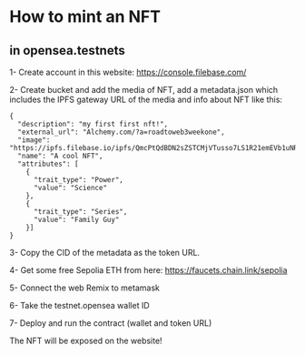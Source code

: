 # How to mint an NFT
## in opensea.testnets

1- Create account in this website:
	https://console.filebase.com/

2- Create bucket and add the media of NFT, add a metadata.json which includes the IPFS gateway URL of the media and info about NFT like this:
	
	{ 
	  "description": "my first first nft!",
	  "external_url": "Alchemy.com/?a=roadtoweb3weekone",
	  "image": "https://ipfs.filebase.io/ipfs/QmcPtQdBDN2sZSTCMjVTusso7LS1R21emEVb1uNRLtUF43",
	  "name": "A cool NFT", 
	  "attributes": [
	    {
	      "trait_type": "Power", 
	      "value": "Science"
	    }, 
	    {
	      "trait_type": "Series", 
	      "value": "Family Guy"
	    }]
	}


3- Copy the CID of the metadata as the token URL.

4- Get some free Sepolia ETH from here:
	https://faucets.chain.link/sepolia

5- Connect the web Remix to metamask

6- Take the testnet.opensea wallet ID

7- Deploy and run the contract (wallet and token URL)

The NFT will be exposed on the website!
